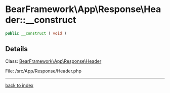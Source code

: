 # BearFramework\App\Response\Header::__construct

```php
public __construct ( void )
```

## Details

Class: [BearFramework\App\Response\Header](bearframework.app.response.header.class.md)

File: /src/App/Response/Header.php

---

[back to index](index.md)

